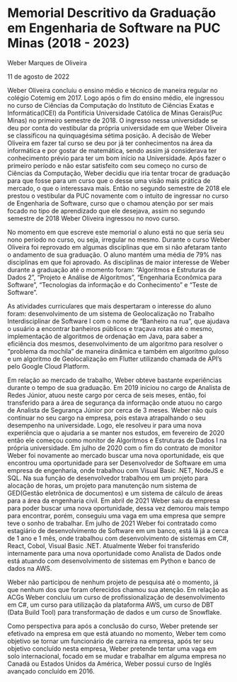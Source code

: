 # Memorial Descritivo da Graduação em Engenharia de Software na PUC Minas (2018 - 2023)

Weber Marques de Oliveira

11 de agosto de 2022

Weber Oliveira concluiu o ensino médio e técnico de maneira regular no colégio Cotemig em 2017. Logo após o fim do ensino médio, ele ingressou no curso de Ciências da Computação do Instituto de Ciências Exatas e Informática(ICEI) da Pontifícia Universidade Católica de Minas Gerais(Puc Minas) no primeiro semestre de 2018. O ingresso nessa universidade se deu por conta do vestibular da própria universidade em que Weber Oliveira se classificou na quinquagésima sétima posição. A decisão de Weber Oliveira em fazer tal curso se deu por já ter conhecimentos na área da informática e por gostar de matemática, sendo assim já considerava ter conhecimento prévio para ter um bom início na Universidade. Após fazer o primeiro período e não estar satisfeito com seu começo no curso de Ciências da Computação, Weber decidiu que iria tentar trocar de graduação para que fosse para um curso que o desse uma visão mais prática de mercado, o que o interessava mais. Então no segundo semestre de 2018 ele prestou o vestibular da PUC novamente com o intuito de ingressar no curso de Engenharia de Software, curso que o chamou atenção por ser mais focado no tipo de aprendizado que ele desejava, assim no segundo semestre de 2018 Weber Oliveira ingressou no novo curso.

No momento em que escreve este memorial o aluno está no que seria seu nono período no curso, ou seja, irregular no mesmo. Durante o curso Weber Oliveira foi reprovado em algumas disciplinas que em si não afetaram tanto o andamento de sua graduação. O aluno mantém uma média de 79% nas disciplinas em que foi aprovado. As disciplinas de maior interesse de Weber durante a graduação até o momento foram: “Algoritmos e Estruturas de Dados 2”, “Projeto e Análise de Algoritmos”, “Engenharia Econômica para Software”, “Tecnologias da informação e do Conhecimento” e “Teste de Software”.

As atividades curriculares que mais despertaram o interesse do aluno foram: desenvolvimento de um sistema de Geolocalização no Trabalho Interdisciplinar de Software I com o nome de “Banheiro na rua”, que ajudava o usuário a encontrar banheiros públicos e traçava rotas até o mesmo, implementação de algoritmos de ordenação em Java, para saber a eficiência dos mesmos, desenvolvimento de um algoritmo para resolver o “problema da mochila” de maneira dinâmica e também em algoritmo guloso e um algoritmo de Geolocalização em Flutter utilizando chamada de API’s pelo Google Cloud Platform.

Em relação ao mercado de trabalho, Weber obteve bastante experiências durante o tempo de sua graduação. Em 2019 iniciou no cargo de Analista de Redes Júnior, atuou neste cargo por cerca de seis meses, então, foi transferido para a área de segurança da informação onde atuou no cargo de Analista de Segurança Júnior por cerca de 3 meses. Weber não quis continuar no seu cargo na empresa, pois estava atrapalhando o seu desempenho na universidade. Logo, ele resolveu ir para uma nova experiência que o ajudaria a se manter nos estudos, em fevereiro de 2020 então ele começou como monitor de Algoritmos e Estruturas de Dados I na própria universidade. Em julho de 2020 com o fim do contrato de monitor Weber foi novamente ao mercado buscar uma nova oportunidade, eis que encontrou uma oportunidade para ser Desenvolvedor de Software em uma empresa de engenharia, onde trabalhou com Visual Basic .NET, NodeJS e SQL. Na sua função de desenvolvedor trabalhou em um projeto para alocação de horas, um projeto para manutenção num sistema de GED(Gestão eletrônica de documentos) e um sistema de cálculo de áreas para a área da engenharia civil. Em abril de 2021 Weber saiu da empresa para poder buscar uma nova oportunidade, dessa vez demorou mais tempo para encontrar, porém, conseguiu uma vaga em uma empresa que sempre teve o sonho de trabalhar. Em julho de 2021 Weber foi contratado como estagiário de desenvolvimento de Software em um banco, está lá já a cerca de 1 ano e 1 mês, onde trabalhou com desenvolvimento de sistemas em C#, React, Cobol, Visual Basic .NET. Atualmente Weber foi transferido internamente para uma nova oportunidade como Analista de Dados onde está atuando com desenvolvimento de sistemas em Python e banco de dados na AWS.

Weber não participou de nenhum projeto de pesquisa até o momento, já que nenhum dos que foram oferecidos chamou sua atenção. Em relação as ACGs Weber concluiu um curso de profissionalização de desenvolvimento em C#, um curso para utilização da plataforma AWS, um curso de DBT (Data Build Tool) para transformação de dados e um curso de Snowflake.

Como perspectiva para após a conclusão do curso, Weber pretende ser efetivado na empresa em que está atuando no momento, Weber tem como objetivo se tornar um funcionário de carreira na empresa, após ter seu objetivo concluído nesta empresa, Weber pretende tentar uma vaga em solo internacional, focado em se mudar e trabalhar em alguma empresa no Canadá ou Estados Unidos da América, Weber possui curso de Inglês avançado concluído em 2016.
